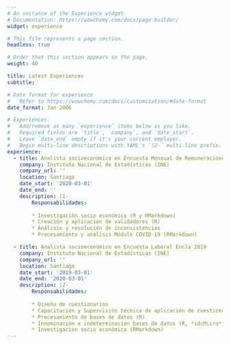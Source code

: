 ```yaml
---
# An instance of the Experience widget.
# Documentation: https://wowchemy.com/docs/page-builder/
widget: experience

# This file represents a page section.
headless: true

# Order that this section appears on the page.
weight: 40

title: Latest Experiences
subtitle:

# Date format for experience
#   Refer to https://wowchemy.com/docs/customization/#date-format
date_format: Jan 2006

# Experiences.
#   Add/remove as many `experience` items below as you like.
#   Required fields are `title`, `company`, and `date_start`.
#   Leave `date_end` empty if it's your current employer.
#   Begin multi-line descriptions with YAML's `|2-` multi-line prefix.
experience:
  - title: Analista socioeconómico en Encuesta Mensual de Remuneraciones
    company: Instituto Nacional de Estadísticas (INE)
    company_url: ''
    location: Santiago
    date_start: '2020-03-01'
    date_end: ''
    description: |2-
        Responsabilidades:
        
        * Investigación socio económica (R y RMarkdown)
        * Creación y aplicación de validadores (R)
        * Análisis y resolución de inconsistencias
        * Procesamiento y análisis Módulo COVID-19 (RMarkdown)

  - title: Analista socioeconómico en Encuesta Laboral Encla 2019
    company: Instituto Nacional de Estadísticas (INE)
    company_url: ''
    location: Santiago
    date_start: '2019-03-01'
    date_end: '2020-03-01'
    description: |2-
        Responsabilidades:
        
        * Diseño de cuestionarios
        * Capacitación y Supervisión técnica de aplicación de cuestionarios
        * Procesamiento de bases de datos (R)
        * Innominación e indeterminación bases de datos (R, *sdcMicro*)
        * Investigación socio económica (RMarkdown)
---
```

